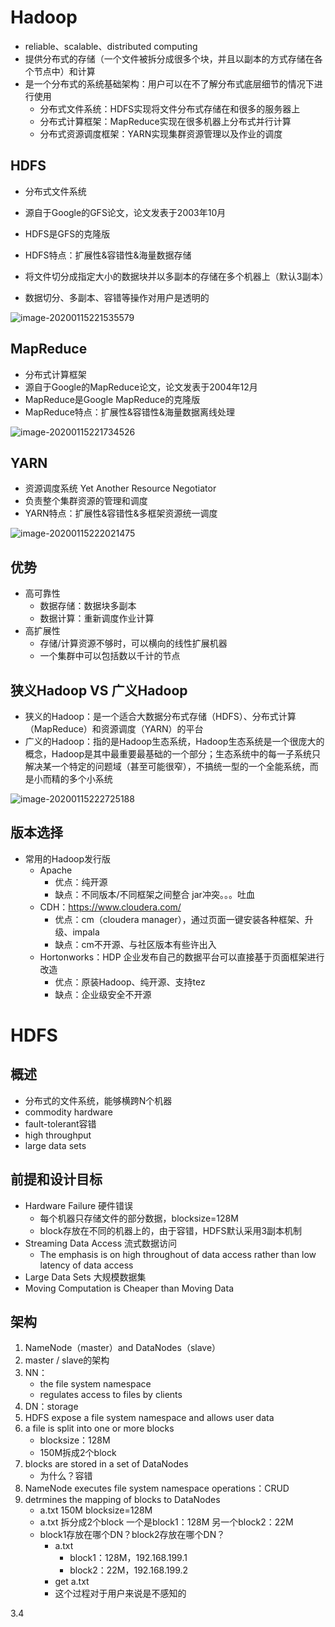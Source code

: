 # Hadoop

* reliable、scalable、distributed computing
* 提供分布式的存储（一个文件被拆分成很多个块，并且以副本的方式存储在各个节点中）和计算
* 是一个分布式的系统基础架构：用户可以在不了解分布式底层细节的情况下进行使用
  * 分布式文件系统：HDFS实现将文件分布式存储在和很多的服务器上
  * 分布式计算框架：MapReduce实现在很多机器上分布式并行计算
  * 分布式资源调度框架：YARN实现集群资源管理以及作业的调度

## HDFS

* 分布式文件系统

* 源自于Google的GFS论文，论文发表于2003年10月
* HDFS是GFS的克隆版
* HDFS特点：扩展性&容错性&海量数据存储
* 将文件切分成指定大小的数据块并以多副本的存储在多个机器上（默认3副本）
* 数据切分、多副本、容错等操作对用户是透明的

![image-20200115221535579](/Users/dingyuanjie/Documents/study/github/woodyprogram/img/image-20200115221535579.png)

## MapReduce

* 分布式计算框架
* 源自于Google的MapReduce论文，论文发表于2004年12月
* MapReduce是Google MapReduce的克隆版
* MapReduce特点：扩展性&容错性&海量数据离线处理

![image-20200115221734526](/Users/dingyuanjie/Documents/study/github/woodyprogram/img/image-20200115221734526.png)

## YARN

* 资源调度系统 Yet Another Resource Negotiator
* 负责整个集群资源的管理和调度
* YARN特点：扩展性&容错性&多框架资源统一调度

![image-20200115222021475](/Users/dingyuanjie/Documents/study/github/woodyprogram/img/image-20200115222021475.png)

## 优势

* 高可靠性
  * 数据存储：数据块多副本
  * 数据计算：重新调度作业计算
* 高扩展性
  * 存储/计算资源不够时，可以横向的线性扩展机器
  * 一个集群中可以包括数以千计的节点

## 狭义Hadoop VS 广义Hadoop

* 狭义的Hadoop：是一个适合大数据分布式存储（HDFS）、分布式计算（MapReduce）和资源调度（YARN）的平台
* 广义的Hadoop：指的是Hadoop生态系统，Hadoop生态系统是一个很庞大的概念，Hadoop是其中最重要最基础的一个部分；生态系统中的每一子系统只解决某一个特定的问题域（甚至可能很窄），不搞统一型的一个全能系统，而是小而精的多个小系统

![image-20200115222725188](/Users/dingyuanjie/Documents/study/github/woodyprogram/img/image-20200115222725188.png)

## 版本选择

* 常用的Hadoop发行版
  * Apache
    * 优点：纯开源
    * 缺点：不同版本/不同框架之间整合 jar冲突。。。吐血
  * CDH：https://www.cloudera.com/
    * 优点：cm（cloudera manager），通过页面一键安装各种框架、升级、impala
    * 缺点：cm不开源、与社区版本有些许出入
  * Hortonworks：HDP 企业发布自己的数据平台可以直接基于页面框架进行改造
    * 优点：原装Hadoop、纯开源、支持tez
    * 缺点：企业级安全不开源

# HDFS

## 概述 

* 分布式的文件系统，能够横跨N个机器
* commodity hardware
* fault-tolerant容错
* high throughput
* large data sets

## 前提和设计目标

* Hardware Failure 硬件错误
  * 每个机器只存储文件的部分数据，blocksize=128M
  * block存放在不同的机器上的，由于容错，HDFS默认采用3副本机制
* Streaming Data Access 流式数据访问
  * The emphasis is on high throughout of data access rather than low latency of data access
* Large Data Sets 大规模数据集
* Moving Computation is Cheaper than Moving Data

## 架构

1. NameNode（master）and DataNodes（slave）
2. master / slave的架构
3. NN：
   * the file system namespace
   * regulates access to files by clients
4. DN：storage
5. HDFS expose a file system namespace and allows user data
6. a file is split into one or more blocks
   * blocksize：128M
   * 150M拆成2个block
7. blocks are stored in a set of DataNodes
   * 为什么？容错
8. NameNode executes file system namespace operations：CRUD
9. detrmines the mapping of blocks to DataNodes
   * a.txt	150M	blocksize=128M
   * a.txt    拆分成2个block 一个是block1：128M 另一个block2：22M
   * block1存放在哪个DN？block2存放在哪个DN？
     * a.txt
       * block1：128M，192.168.199.1
       * block2：22M，192.168.199.2
     * get a.txt
     * 这个过程对于用户来说是不感知的

3.4

